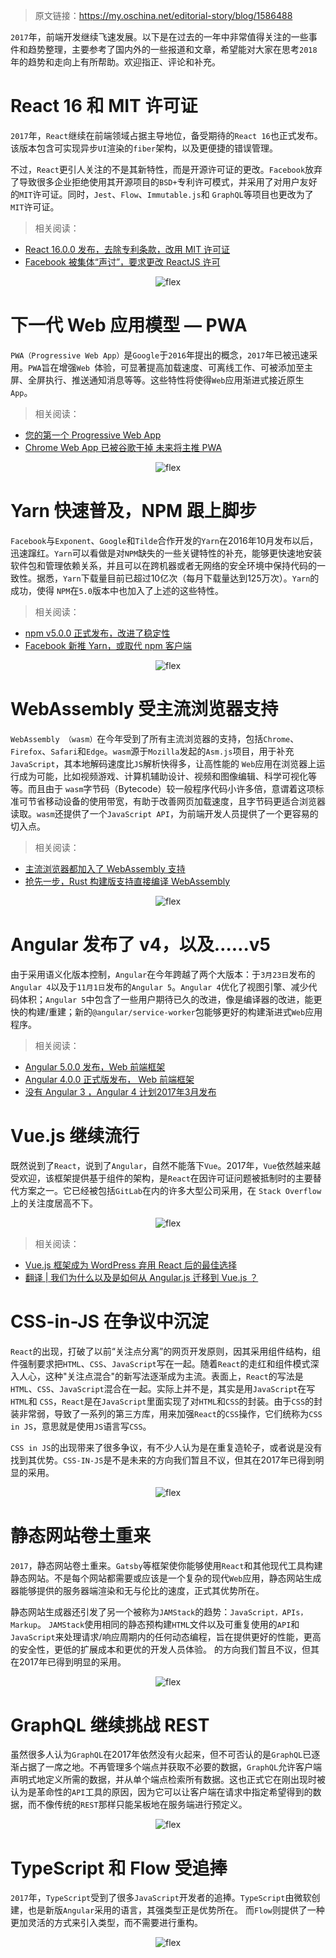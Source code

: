 > 原文链接：<https://my.oschina.net/editorial-story/blog/1586488>

`2017`年，前端开发继续飞速发展。以下是在过去的一年中非常值得关注的一些事件和趋势整理，主要参考了国内外的一些报道和文章，希望能对大家在思考`2018`年的趋势和走向上有所帮助。欢迎指正、评论和补充。

# React 16 和 MIT 许可证
`2017`年，`React`继续在前端领域占据主导地位，备受期待的`React 16`也正式发布。该版本包含可实现异步`UI`渲染的`fiber`架构，以及更便捷的错误管理。

不过，`React`更引人关注的不是其新特性，而是开源许可证的更改。`Facebook`放弃了导致很多企业拒绝使用其开源项目的`BSD+`专利许可模式，并采用了对用户友好的`MIT`许可证。同时，`Jest`、`Flow`、`Immutable.js`和 `GraphQL`等项目也更改为了`MIT`许可证。

> 相关阅读：

- [React 16.0.0 发布，去除专利条款，改用 MIT 许可证](https://www.oschina.net/news/89089/react-16-0-0 "React 16.0.0 发布，去除专利条款，改用 MIT 许可证")
- [Facebook 被集体“声讨”，要求更改 ReactJS 许可](https://www.oschina.net/news/87076/facebook-reactjs-license "Facebook 被集体“声讨”，要求更改 ReactJS 许可")

<div align=center>

![flex](./imgs/75.png "flex示意图")
<div align=left>

# 下一代 Web 应用模型 — PWA
`PWA（Progressive Web App）`是`Google`于`2016`年提出的概念，`2017`年已被迅速采用。`PWA`旨在增强`Web `体验，可显著提高加载速度、可离线工作、可被添加至主屏、全屏执行、推送通知消息等等。这些特性将使得`Web`应用渐进式接近原生`App`。

> 相关阅读：

- [您的第一个 Progressive Web App](https://developers.google.com/web/fundamentals/codelabs/your-first-pwapp/?hl=zh-cn "您的第一个 Progressive Web App") 
- [Chrome Web App 已被谷歌干掉 未来将主推 PWA](https://www.oschina.net/news/91277/google-removes-chrome-apps-from-chrome-web-store "Chrome Web App 已被谷歌干掉 未来将主推 PWA")

<div align=center>

![flex](./imgs/76.png "flex示意图")
<div align=left>

# Yarn 快速普及，NPM 跟上脚步
`Facebook`与`Exponent`、`Google`和`Tilde`合作开发的`Yarn`在2016年10月发布以后，迅速蹿红。`Yarn`可以看做是对`NPM`缺失的一些关键特性的补充，能够更快速地安装软件包和管理依赖关系，并且可以在跨机器或者无网络的安全环境中保持代码的一致性。据悉，`Yarn`下载量目前已超过10亿次（每月下载量达到125万次）。`Yarn`的成功，使得 `NPM`在`5.0`版本中也加入了上述的这些特性。

> 相关阅读：

- [npm v5.0.0 正式发布，改进了稳定性](https://www.oschina.net/news/85338/npm-5-0-0-released "npm v5.0.0 正式发布，改进了稳定性")
- [Facebook 新推 Yarn，或取代 npm 客户端](https://www.oschina.net/news/78072/yarn-a-new-package-manager-for-javascript "Facebook 新推 Yarn，或取代 npm 客户端")

<div align=center>

![flex](./imgs/77.png "flex示意图")
<div align=left>

# WebAssembly 受主流浏览器支持
`WebAssembly （wasm）`在今年受到了所有主流浏览器的支持，包括`Chrome`、`Firefox`、`Safari`和`Edge`。`wasm`源于`Mozilla`发起的`Asm.js`项目，用于补充`JavaScript`，其本地解码速度比`JS`解析快得多，让高性能的 `Web`应用在浏览器上运行成为可能，比如视频游戏、计算机辅助设计、视频和图像编辑、科学可视化等等。而且由于 `wasm`字节码（Bytecode）较一般程序代码小许多倍，意谓着这项标准可节省移动设备的使用带宽，有助于改善网页加载速度，且字节码更适合浏览器读取。`wasm`还提供了一个`JavaScript API`，为前端开发人员提供了一个更容易的切入点。

> 相关阅读：

- [主流浏览器都加入了 WebAssembly 支持](https://www.oschina.net/news/90591/popular-browsers-add-webassembly "主流浏览器都加入了 WebAssembly 支持")
- [抢先一步，Rust 构建版支持直接编译 WebAssembly](https://www.oschina.net/news/91079/rust-gets-direct-webassembly-compilation "抢先一步，Rust 构建版支持直接编译 WebAssembly")

<div align=center>

![flex](./imgs/78.png "flex示意图")
<div align=left>

# Angular 发布了 v4，以及……v5
由于采用语义化版本控制，`Angular`在今年跨越了两个大版本：于`3月23日`发布的`Angular 4`以及于`11月1日`发布的`Angular 5`。`Angular 4`优化了视图引擎、减少代码体积；`Angular 5`中包含了一些用户期待已久的改进，像是编译器的改进，能更快的构建/重建；新的`@angular/service-worker`包能够更好的构建渐进式`Web`应用程序。

> 相关阅读：

- [Angular 5.0.0 发布，Web 前端框架](https://www.oschina.net/news/90170/angular-5-0-0 "Angular 5.0.0 发布，Web 前端框架")
- [Angular 4.0.0 正式版发布， Web 前端框架](https://www.oschina.net/news/83195/angular-4-0-0-released "Angular 4.0.0 正式版发布， Web 前端框架")
- [没有 Angular 3 ，Angular 4 计划2017年3月发布](https://www.oschina.net/news/82842/angular-4-plan-to-released-by-3-22 "没有 Angular 3 ，Angular 4 计划2017年3月发布")

# Vue.js 继续流行
既然说到了`React`，说到了`Angular`，自然不能落下`Vue`。2017年，`Vue`依然越来越受欢迎，该框架提供基于组件的架构，是`React`在因许可证问题被抵制时的主要替代方案之一。它已经被包括`GitLab`在内的许多大型公司采用，在 `Stack Overflow`上的关注度居高不下。

<div align=center>

![flex](./imgs/79.png "flex示意图")
<div align=left>

> 相关阅读：

- [Vue.js 框架成为 WordPress 弃用 React 后的最佳选择](https://www.oschina.net/news/88935/vue-js-be-the-best-choice-for-wordpress "Vue.js 框架成为 WordPress 弃用 React 后的最佳选择")
- [翻译 | 我们为什么以及是如何从 Angular.js 迁移到 Vue.js ？](https://www.oschina.net/translate/why-and-how-we-migrated-from-angularjs-to-vuejs "翻译 | 我们为什么以及是如何从 Angular.js 迁移到 Vue.js ？")

# CSS-in-JS 在争议中沉淀
`React`的出现，打破了以前“关注点分离”的网页开发原则，因其采用组件结构，组件强制要求把`HTML`、`CSS`、`JavaScript`写在一起。随着`React`的走红和组件模式深入人心，这种"关注点混合"的新写法逐渐成为主流。表面上，`React`的写法是`HTML`、`CSS`、`JavaScript`混合在一起。实际上并不是，其实是用`JavaScript`在写`HTML`和 `CSS`，`React`是在`JavaScript`里面实现了对`HTML`和`CSS`的封装。由于`CSS`的封装非常弱，导致了一系列的第三方库，用来加强`React`的`CSS`操作，它们统称为`CSS in JS`，意思就是使用`JS`语言写`CSS`。

`CSS in JS`的出现带来了很多争议，有不少人认为是在重复造轮子，或者说是没有找到其优势。`CSS-IN-JS`是不是未来的方向我们暂且不议，但其在2017年已得到明显的采用。
<div align=center>

![flex](./imgs/80.png "flex示意图")
<div align=left>

# 静态网站卷土重来
`2017`，静态网站卷土重来。`Gatsby`等框架使你能够使用`React`和其他现代工具构建静态网站。不是每个网站都需要或应该是一个复杂的现代`Web`应用，静态网站生成器能够提供的服务器端渲染和无与伦比的速度，正式其优势所在。

静态网站生成器还引发了另一个被称为`JAMStack`的趋势：`JavaScript，APIs，Markup`。 `JAMStack`使用相同的静态预构建`HTML`文件以及可重复使用的`API`和`JavaScript`来处理请求/响应周期内的任何动态编程，旨在提供更好的性能，更高的安全性，更低的扩展成本和更优的开发人员体验。
的方向我们暂且不议，但其在2017年已得到明显的采用。
<div align=center>

![flex](./imgs/81.png "flex示意图")
<div align=left>

# GraphQL 继续挑战 REST
虽然很多人认为`GraphQL`在2017年依然没有火起来，但不可否认的是`GraphQL`已逐渐占据了一席之地。不再管理多个端点并获取不必要的数据，`GraphQL`允许客户端声明式地定义所需的数据，并从单个端点检索所有数据。这也正式它在刚出现时被认为是革命性的`API`工具的原因，因为它可以让客户端在请求中指定希望得到的数据，而不像传统的`REST`那样只能呆板地在服务端进行预定义。
<div align=center>

![flex](./imgs/82.png "flex示意图")
<div align=left>

# TypeScript 和 Flow 受追捧
`2017`年，`TypeScript`受到了很多`JavaScript`开发者的追捧。`TypeScript`由微软创建，也是新版`Angular`采用的语言，其强类型正是优势所在。 而`Flow`则提供了一种更加灵活的方式来引入类型，而不需要进行重构。
<div align=center>

![flex](./imgs/83.png "flex示意图")
<div align=left>